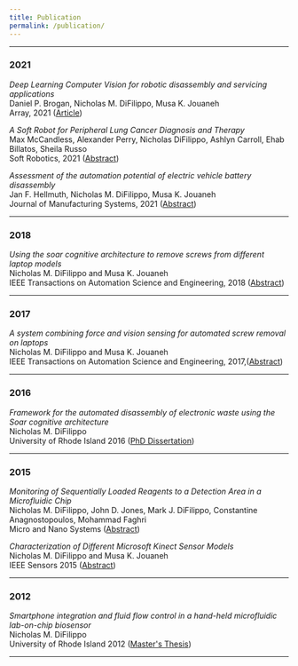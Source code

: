 ```yaml
---
title: Publication
permalink: /publication/
---
```


<hr>

### 2021

_Deep Learning Computer Vision for robotic disassembly and servicing applications_<br>
Daniel P. Brogan, Nicholas M. DiFilippo, Musa K. Jouaneh<br>
Array, 2021 ([Article](https://www.sciencedirect.com/science/article/pii/S2590005621000394))

_A Soft Robot for Peripheral Lung Cancer Diagnosis and Therapy_<br>
Max McCandless, Alexander Perry, Nicholas DiFilippo, Ashlyn Carroll, Ehab Billatos, Sheila Russo<br>
Soft Robotics, 2021 ([Abstract](https://www.liebertpub.com/doi/abs/10.1089/soro.2020.0127))

_Assessment of the automation potential of electric vehicle battery disassembly_<br>
Jan F. Hellmuth, Nicholas M. DiFilippo, Musa K. Jouaneh<br>
Journal of Manufacturing Systems, 2021 ([Abstract](https://www.sciencedirect.com/science/article/abs/pii/S0278612521000649))
<hr> 

### 2018

_Using the soar cognitive architecture to remove screws from different laptop models_<br>
Nicholas M. DiFilippo and Musa K. Jouaneh<br>
IEEE Transactions on Automation Science and Engineering, 2018 ([Abstract](https://ieeexplore.ieee.org/abstract/document/8440033))

<hr>

### 2017

_A system combining force and vision sensing for automated screw removal on laptops_<br>
Nicholas M. DiFilippo and Musa K. Jouaneh<br>
IEEE Transactions on Automation Science and Engineering, 2017,([Abstract](https://ieeexplore.ieee.org/abstract/document/7893727))

<hr>

### 2016

_Framework for the automated disassembly of electronic waste using the Soar cognitive architecture_<br>
Nicholas M. DiFilippo<br>
University of Rhode Island 2016 ([PhD Dissertation](https://digitalcommons.uri.edu/cgi/viewcontent.cgi?article=1534&context=oa_diss))

<hr>

### 2015

_Monitoring of Sequentially Loaded Reagents to a Detection Area in a Microfluidic Chip_<br>
Nicholas M. DiFilippo, John D. Jones, Mark J. DiFilippo, Constantine Anagnostopoulos, Mohammad Faghri <br>
Micro and Nano Systems ([Abstract](https://www.ingentaconnect.com/content/ben/mns/2015/00000007/00000002/art00009))

_Characterization of Different Microsoft Kinect Sensor Models_<br>
Nicholas M. DiFilippo and Musa K. Jouaneh <br>
IEEE Sensors 2015 ([Abstract](https://ieeexplore.ieee.org/abstract/document/7084580))

<hr>

### 2012

_Smartphone integration and fluid flow control in a hand-held microfluidic lab-on-chip biosensor_<br>
Nicholas M. DiFilippo <br>
University of Rhode Island 2012 ([Master's Thesis](http://nicholasdifilippo.com/media/Smartphone%20Integration%20and%20Fluid%20Flow%20in%20a%20Biosensor.pdf))

<hr>

